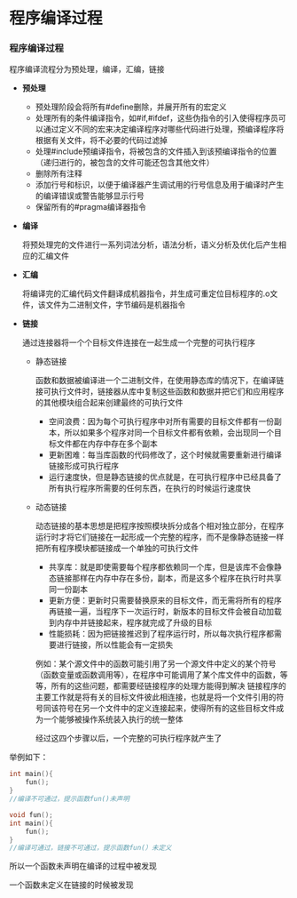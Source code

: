 # 程序编译过程

### 程序编译过程

程序编译流程分为预处理，编译，汇编，链接

* **预处理**

  * 预处理阶段会将所有#define删除，并展开所有的宏定义
  * 处理所有的条件编译指令，如#if,#ifdef，这些伪指令的引入使得程序员可以通过定义不同的宏来决定编译程序对哪些代码进行处理，预编译程序将根据有关文件，将不必要的代码过滤掉
  * 处理#include预编译指令，将被包含的文件插入到该预编译指令的位置（递归进行的，被包含的文件可能还包含其他文件）
  * 删除所有注释
  * 添加行号和标识，以便于编译器产生调试用的行号信息及用于编译时产生的编译错误或警告能够显示行号
  * 保留所有的#pragma编译器指令

* **编译**

  将预处理完的文件进行一系列词法分析，语法分析，语义分析及优化后产生相应的汇编文件

* **汇编**

  将编译完的汇编代码文件翻译成机器指令，并生成可重定位目标程序的.o文件，该文件为二进制文件，字节编码是机器指令

* **链接**

  通过连接器将一个个目标文件连接在一起生成一个完整的可执行程序

  * 静态链接

    函数和数据被编译进一个二进制文件，在使用静态库的情况下，在编译链接可执行文件时，链接器从库中复制这些函数和数据并把它们和应用程序的其他模块组合起来创建最终的可执行文件

    * 空间浪费：因为每个可执行程序中对所有需要的目标文件都有一份副本，所以如果多个程序对同一个目标文件都有依赖，会出现同一个目标文件都在内存中存在多个副本
    * 更新困难：每当库函数的代码修改了，这个时候就需要重新进行编译链接形成可执行程序
    * 运行速度快，但是静态链接的优点就是，在可执行程序中已经具备了所有执行程序所需要的任何东西，在执行的时候运行速度快

  * 动态链接

    动态链接的基本思想是把程序按照模块拆分成各个相对独立部分，在程序运行时才将它们链接在一起形成一个完整的程序，而不是像静态链接一样把所有程序模块都链接成一个单独的可执行文件

    * 共享库：就是即使需要每个程序都依赖同一个库，但是该库不会像静态链接那样在内存中存在多份，副本，而是这多个程序在执行时共享同一份副本
    * 更新方便：更新时只需要替换原来的目标文件，而无需将所有的程序再链接一遍，当程序下一次运行时，新版本的目标文件会被自动加载到内存中并链接起来，程序就完成了升级的目标
    * 性能损耗：因为把链接推迟到了程序运行时，所以每次执行程序都需要进行链接，所以性能会有一定损失

    例如：某个源文件中的函数可能引用了另一个源文件中定义的某个符号（函数变量或函数调用等），在程序中可能调用了某个库文件中的函数，等等，所有的这些问题，都需要经链接程序的处理方能得到解决
    链接程序的主要工作就是将有关的目标文件彼此相连接，也就是将一个文件引用的符号同该符号在另一个文件中的定义连接起来，使得所有的这些目标文件成为一个能够被操作系统装入执行的统一整体

    经过这四个步骤以后，一个完整的可执行程序就产生了  
    

举例如下：

```C++
int main(){
    fun();
}
//编译不可通过，提示函数fun()未声明
```

```C++
void fun();
int main(){
    fun();
}
//编译可通过，链接不可通过，提示函数fun(）未定义
```

所以一个函数未声明在编译的过程中被发现

一个函数未定义在链接的时候被发现
